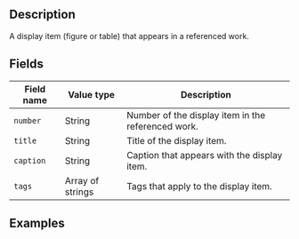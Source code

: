 ## Description

A display item (figure or table) that appears in a referenced work.

## Fields

Field name | Value type | Description
-----------|------------|------------
`number` | String | Number of the display item in the referenced work.
`title` | String | Title of the display item.
`caption` | String | Caption that appears with the display item.
`tags` | Array of strings | Tags that apply to the display item.

## Examples
